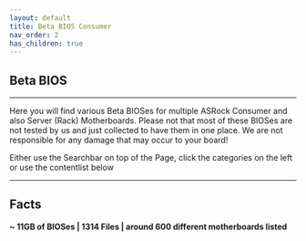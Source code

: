 ```yaml
---
layout: default
title: Beta BIOS Consumer
nav_order: 2
has_children: true
---
```

## Beta BIOS

***

Here you will find various Beta BIOSes for multiple ASRock Consumer and also Server (Rack) Motherboards. 
Please not that most of these BIOSes are not tested by us and just collected to have them in one place.
We are not responsible for any damage that may occur to your board!  

Either use the Searchbar on top of the Page, click the categories on the left or use the contentlist below

***

## Facts
**~ 11GB of BIOSes | 1314 Files | around 600 different motherboards listed**


